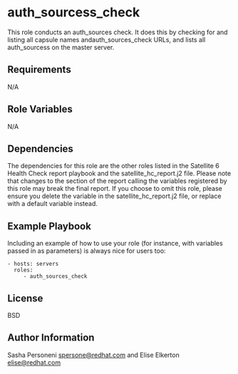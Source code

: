 auth_sourcess_check
=========

This role conducts an auth_sources check. It does this by checking for and listing all capsule names andauth_sources_check URLs, and lists all auth_sourcess on the master server.

Requirements
------------

N/A

Role Variables
--------------

N/A

Dependencies
------------

The dependencies for this role are the other roles listed in the Satellite 6 Health Check report playbook and the satellite_hc_report.j2 file. Please note that changes to the section of the report calling the variables registered by this role may break the final report. If you choose to omit this role, please ensure you delete the variable in the satellite_hc_report.j2 file, or replace with a default variable instead.

Example Playbook
----------------

Including an example of how to use your role (for instance, with variables passed in as parameters) is always nice for users too:

    - hosts: servers
      roles:
         - auth_sources_check

License
-------

BSD

Author Information
------------------
Sasha Personeni spersone@redhat.com and Elise Elkerton elise@redhat.com
